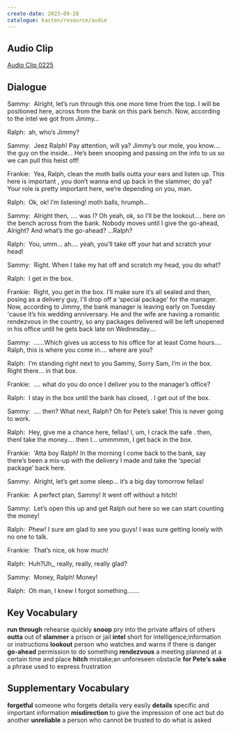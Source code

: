 ```yaml
---
create-date: 2023-09-28
catalogue: kasten/resource/audio
---
```


## Audio Clip
[Audio Clip 0225](https://archive.org/download/englishpod_all/englishpod_0225dg.mp3)

## Dialogue
Sammy:  Alright, let’s run through this one more time from the top. I will be positioned here, across from the bank on this park bench. Now, according to the intel we got from Jimmy… 

Ralph:  ah, who’s Jimmy? 

Sammy:  Jeez Ralph! Pay attention, will ya? Jimmy’s our mole, you know…. the guy on the inside… He’s been snooping and passing on the info to us so we can pull this heist off! 

Frankie:  Yea, Ralph, clean the moth balls outta your ears and listen up. This here is important , you don’t wanna end up back in the slammer, do ya? Your role is pretty important here, we’re depending on you, man. 

Ralph:  Ok, ok! I’m listening! moth balls, hrumph… 

Sammy:  Alright then, …. was I? Oh yeah, ok, so I’ll be the lookout…. here on the bench across from the bank. Nobody moves until I give the go-ahead, Alright? And what’s the go-ahead? …Ralph? 

Ralph:  You, umm… ah…. yeah, you’ll take off your hat and scratch your head! 

Sammy:  Right. When I take my hat off and scratch my head, you do what? 

Ralph:  I get in the box. 

Frankie:  Right, you get in the box. I’ll make sure it’s all sealed and then, posing as a delivery guy, I'll drop off a ‘special package’ for the manager. Now, according to Jimmy, the bank manager is leaving early on Tuesday 'cause it’s his wedding anniversary. He and the wife are having a romantic rendezvous in the country, so any packages delivered will be left unopened in his office until he gets back late on Wednesday…. 

Sammy:  ……Which gives us access to his office for at least Come hours…. Ralph, this is where you come in…. where are you? 

Ralph:  I’m standing right next to you Sammy, Sorry Sam, I’m in the box. Right there… in that box. 

Frankie:  …. what do you do once I deliver you to the manager’s office? 

Ralph:  I stay in the box until the bank has closed, . I get out of the box. 

Sammy:  …. then? What next, Ralph? Oh for Pete’s sake! This is never going to work.

Ralph:  Hey, give me a chance here, fellas! I, um, I crack the safe . then, thenI take the money…. then I… ummmmm, I get back in the box. 

Frankie:  'Atta boy Ralph! In the morning I come back to the bank, say there’s been a mix-up with the delivery I made and take the ‘special package’ back here. 

Sammy:  Alright, let’s get some sleep… it’s a big day tomorrow fellas! 

Frankie:  A perfect plan, Sammy! It went off without a hitch! 

Sammy:  Let’s open this up and get Ralph out here so we can start counting the money! 

Ralph:  Phew! I sure am glad to see you guys! I was sure getting lonely with no one to talk. 

Frankie:  That’s nice, ok how much! 

Ralph:  Huh?Uh,, really, really, really glad? 

Sammy:  Money,  Ralph! Money! 

Ralph:  Oh man, I knew I forgot something……. 

## Key Vocabulary
**run through**          rehearse quickly
**snoop**                pry into the private affairs of others
**outta**                out of
**slammer**              a prison or jail
**intel**                short for intelligence;information or instructions
**lookout**              person who watches and warns if there is danger
**go-ahead**             permission to do something
**rendezvous**           a meeting planned at a certain time and place
**hitch**                mistake;an unforeseen obstacle
**for Pete’s sake**      a phrase used to express frustration

## Supplementary Vocabulary
**forgetful**         someone who forgets details very easily
**details**           specific and important information
**misdirection**      to give the impression of one act but do another
**unreliable**        a person who cannot be trusted to do what is asked
